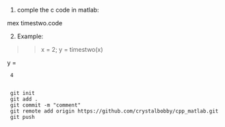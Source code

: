1) comple the c code in matlab:

 mex timestwo.code


 2) Example:
 >> x = 2;
>> y = timestwo(x)

y =

     4


     git init
     git add .
     git commit -m "comment"
     git remote add origin https://github.com/crystalbobby/cpp_matlab.git
     git push
     





